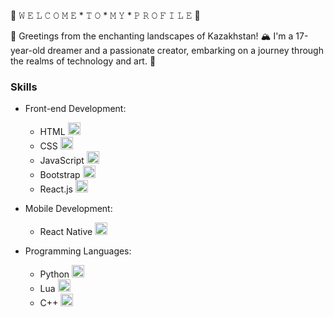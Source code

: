 🌟 𝚆 𝙴 𝙻 𝙲 𝙾 𝙼 𝙴 
                 * 𝚃 𝙾 
                       * 𝙼 𝚈 
                             * 𝙿 𝚁 𝙾 𝙵 𝙸 𝙻 𝙴​ 👾

👋 Greetings from the enchanting landscapes of Kazakhstan! 🏔️ I'm a 17-year-old dreamer and a passionate creator, embarking on a journey through the realms of technology and art. 🚀

### Skills

- Front-end Development:
  - HTML <img src="https://cdn.jsdelivr.net/npm/simple-icons@5.8.0/icons/html5.svg" alt="HTML5" height="20px" style="color: white">
  - CSS <img src="https://cdn.jsdelivr.net/npm/simple-icons@5.8.0/icons/css3.svg" alt="CSS3" height="20px">
  - JavaScript <img src="https://cdn.jsdelivr.net/npm/simple-icons@5.8.0/icons/javascript.svg" alt="JavaScript" height="20px">
  - Bootstrap <img src="https://cdn.jsdelivr.net/npm/simple-icons@5.8.0/icons/bootstrap.svg" alt="Bootstrap" height="20px">
  - React.js <img src="https://cdn.jsdelivr.net/npm/simple-icons@5.8.0/icons/react.svg" alt="React.js" height="20px">

- Mobile Development:
  - React Native <img src="https://cdn.jsdelivr.net/npm/simple-icons@5.8.0/icons/react.svg" alt="React Native" height="20px">

- Programming Languages:
  - Python <img src="https://cdn.jsdelivr.net/npm/simple-icons@5.8.0/icons/python.svg" alt="Python" height="20px">
  - Lua <img src="https://cdn.jsdelivr.net/npm/simple-icons@5.8.0/icons/lua.svg" alt="Lua" height="20px">
  - C++ <img src="https://cdn.jsdelivr.net/npm/simple-icons@5.8.0/icons/cplusplus.svg" alt="C++" height="20px">

